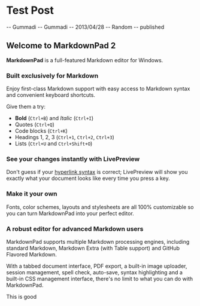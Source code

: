 # Test Post
-- Gummadi
-- Gummadi
-- 2013/04/28
-- Random
-- published


## Welcome to MarkdownPad 2 ##

**MarkdownPad** is a full-featured Markdown editor for Windows.

### Built exclusively for Markdown ###

Enjoy first-class Markdown support with easy access to  Markdown syntax and convenient keyboard shortcuts.

Give them a try:

- **Bold** (`Ctrl+B`) and *Italic* (`Ctrl+I`)
- Quotes (`Ctrl+Q`)
- Code blocks (`Ctrl+K`)
- Headings 1, 2, 3 (`Ctrl+1`, `Ctrl+2`, `Ctrl+3`)
- Lists (`Ctrl+U` and `Ctrl+Shift+O`)

### See your changes instantly with LivePreview ###

Don't guess if your [hyperlink syntax](http://markdownpad.com) is correct; LivePreview will show you exactly what your document looks like every time you press a key.

### Make it your own ###

Fonts, color schemes, layouts and stylesheets are all 100% customizable so you can turn MarkdownPad into your perfect editor.

### A robust editor for advanced Markdown users ###

MarkdownPad supports multiple Markdown processing engines, including standard Markdown, Markdown Extra (with Table support) and GitHub Flavored Markdown.

With a tabbed document interface, PDF export, a built-in image uploader, session management, spell check, auto-save, syntax highlighting and a built-in CSS management interface, there's no limit to what you can do with MarkdownPad.

This is good
